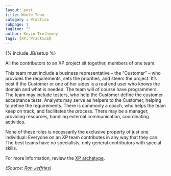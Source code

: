 ```yaml
---
layout: post
title: Whole Team
category : Practice
subpage: 1
tagline: ""
author: Kevin Trethewey
tags: [XP, Practice]
---
```

{% include JB/setup %}

All the contributors to an XP project sit together, members of one team. 

This team must include a business representative – the “Customer” – who provides the requirements, sets the priorities, and steers the project. It’s best if the Customer or one of her aides is a real end user who knows the domain and what is needed. The team will of course have programmers. The team may include testers, who help the Customer define the customer acceptance tests. Analysts may serve as helpers to the Customer, helping to define the requirements. There is commonly a coach, who helps the team keep on track, and facilitates the process. There may be a manager, providing resources, handling external communication, coordinating activities. 

None of these roles is necessarily the exclusive property of just one individual: Everyone on an XP team contributes in any way that they can. The best teams have no specialists, only general contributors with special skills.

For more information, review the [XP archetype](/archetype/XP).

*(Source: [Ron Jeffries](http://ronjeffries.com/xprog/what-is-extreme-programming))*

